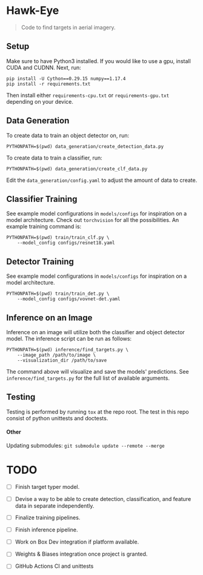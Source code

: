 # Hawk-Eye
> Code to find targets in aerial imagery.


## Setup

Make sure to have Python3 installed. If you would like to use a gpu, install 
CUDA and CUDNN. Next, run:
```
pip install -U Cython==0.29.15 numpy==1.17.4
pip install -r requirements.txt
```
Then install either `requirements-cpu.txt` or `requirements-gpu.txt` depending 
on your device.


## Data Generation

To create data to train an object detector on, run:
```
PYTHONPATH=$(pwd) data_generation/create_detection_data.py 
```

To create data to train a classifier, run:
```
PYTHONPATH=$(pwd) data_generation/create_clf_data.py 
```
Edit the `data_generation/config.yaml` to adjust the amount of data to create.


## Classifier Training

See example model configurations in `models/configs` for inspiration on a model 
architecture. Check out `torchvision` for all the possibilities. An example 
training command is:
```
PYTHONPATH=$(pwd) train/train_clf.py \
    --model_config configs/resnet18.yaml 
```


## Detector Training 

See example model configurations in `models/configs` for inspiration on a model 
architecture.
```
PYTHONPATH=$(pwd) train/train_det.py \
    --model_config configs/vovnet-det.yaml
```


## Inference on an Image

Inference on an image will utilize both the classifier and object detector model. 
The inference script can be run as follows:
```
PYTHONPATH=$(pwd) inference/find_targets.py \
    --image_path /path/to/image \
    --visualization_dir /path/to/save
```
The command above will visualize and save the models' predictions. See 
`inference/find_targets.py` for the full list of available arguments.


## Testing

Testing is performed by running `tox` at the repo root. The test in this repo consist
of python unittests and doctests.


#### Other

Updating submodules: `git submodule update --remote --merge`


# TODO

- [ ] Finish target typer model. 

- [ ] Devise a way to be able to create detection, classification, and feature data in 
separate independently. 

- [ ] Finalize training pipelines.

- [ ] Finish inference pipeline.

- [ ] Work on Box Dev integration if platform available. 

- [ ] Weights & Biases integration once project is granted.

- [ ] GitHub Actions CI and unittests
